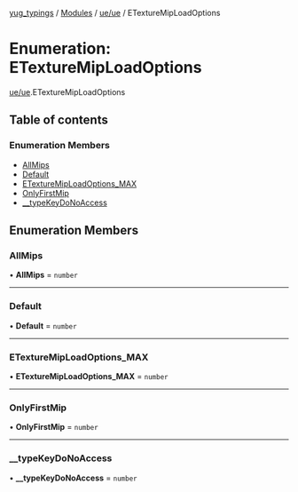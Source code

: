 [yug_typings](../README.md) / [Modules](../modules.md) / [ue/ue](../modules/ue_ue.md) / ETextureMipLoadOptions

# Enumeration: ETextureMipLoadOptions

[ue/ue](../modules/ue_ue.md).ETextureMipLoadOptions

## Table of contents

### Enumeration Members

- [AllMips](ue_ue.ETextureMipLoadOptions.md#allmips)
- [Default](ue_ue.ETextureMipLoadOptions.md#default)
- [ETextureMipLoadOptions\_MAX](ue_ue.ETextureMipLoadOptions.md#etexturemiploadoptions_max)
- [OnlyFirstMip](ue_ue.ETextureMipLoadOptions.md#onlyfirstmip)
- [\_\_typeKeyDoNoAccess](ue_ue.ETextureMipLoadOptions.md#__typekeydonoaccess)

## Enumeration Members

### AllMips

• **AllMips** = `number`

___

### Default

• **Default** = `number`

___

### ETextureMipLoadOptions\_MAX

• **ETextureMipLoadOptions\_MAX** = `number`

___

### OnlyFirstMip

• **OnlyFirstMip** = `number`

___

### \_\_typeKeyDoNoAccess

• **\_\_typeKeyDoNoAccess** = `number`
